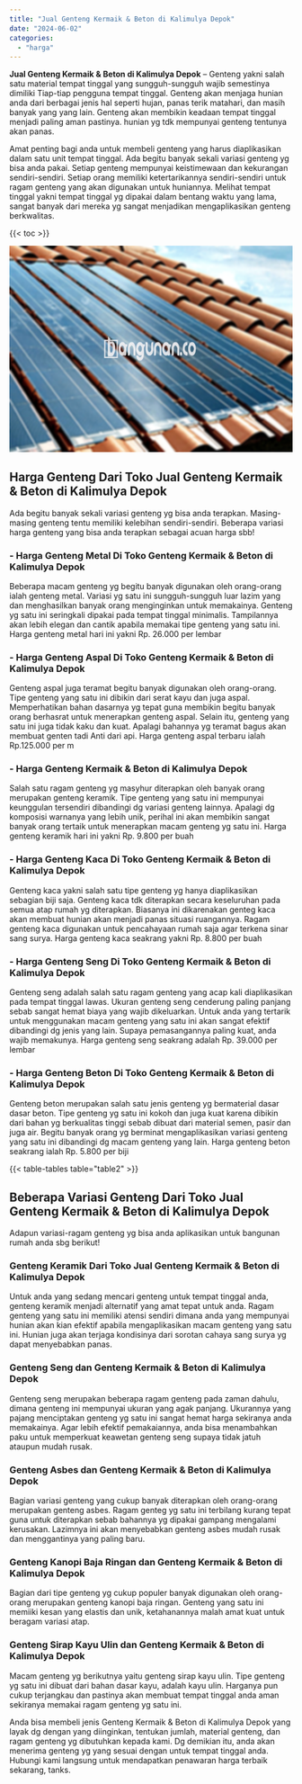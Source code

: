 ```yaml
---
title: "Jual Genteng Kermaik & Beton di Kalimulya Depok"
date: "2024-06-02"
categories: 
  - "harga"
---
```


**Jual Genteng Kermaik & Beton di Kalimulya Depok** – Genteng yakni salah satu material tempat tinggal yang sungguh-sungguh wajib semestinya dimiliki Tiap-tiap pengguna tempat tinggal. Genteng akan menjaga hunian anda dari berbagai jenis hal seperti hujan, panas terik matahari, dan masih banyak yang yang lain. Genteng akan membikin keadaan tempat tinggal menjadi paling aman pastinya. hunian yg tdk mempunyai genteng tentunya akan panas.

Amat penting bagi anda untuk membeli genteng yang harus diaplikasikan dalam satu unit tempat tinggal. Ada begitu banyak sekali variasi genteng yg bisa anda pakai. Setiap genteng mempunyai keistimewaan dan kekurangan sendiri-sendiri. Setiap orang memiliki ketertarikannya sendiri-sendiri untuk ragam genteng yang akan digunakan untuk huniannya. Melihat tempat tinggal yakni tempat tinggal yg dipakai dalam bentang waktu yang lama, sangat banyak dari mereka yg sangat menjadikan mengaplikasikan genteng berkwalitas.

{{< toc >}}

![Jual Genteng Kermaik & Beton di Kalimulya Depok](/images/genteng-minimalis-murah02.png)

## Harga Genteng Dari Toko Jual Genteng Kermaik & Beton di Kalimulya Depok

Ada begitu banyak sekali variasi genteng yg bisa anda terapkan. Masing-masing genteng tentu memiliki kelebihan sendiri-sendiri. Beberapa variasi harga genteng yang bisa anda terapkan sebagai acuan harga sbb!

### \- Harga Genteng Metal Di Toko Genteng Kermaik & Beton di Kalimulya Depok

Beberapa macam genteng yg begitu banyak digunakan oleh orang-orang ialah genteng metal. Variasi yg satu ini sungguh-sungguh luar lazim yang dan menghasilkan banyak orang menginginkan untuk memakainya. Genteng yg satu ini seringkali dipakai pada tempat tinggal minimalis. Tampilannya akan lebih elegan dan cantik apabila memakai tipe genteng yang satu ini. Harga genteng metal hari ini yakni Rp. 26.000 per lembar

### \- Harga Genteng Aspal Di Toko Genteng Kermaik & Beton di Kalimulya Depok

Genteng aspal juga teramat begitu banyak digunakan oleh orang-orang. Tipe genteng yang satu ini dibikin dari serat kayu dan juga aspal. Memperhatikan bahan dasarnya yg tepat guna membikin begitu banyak orang berhasrat untuk menerapkan genteng aspal. Selain itu, genteng yang satu ini juga tidak kaku dan kuat. Apalagi bahannya yg teramat bagus akan membuat genten tadi Anti dari api. Harga genteng aspal terbaru ialah Rp.125.000 per m

### \- Harga Genteng Kermaik & Beton di Kalimulya Depok

Salah satu ragam genteng yg masyhur diterapkan oleh banyak orang merupakan genteng keramik. Tipe genteng yang satu ini mempunyai keunggulan tersendiri dibandingi dg variasi genteng lainnya. Apalagi dg komposisi warnanya yang lebih unik, perihal ini akan membikin sangat banyak orang tertaik untuk menerapkan macam genteng yg satu ini. Harga genteng keramik hari ini yakni Rp. 9.800 per buah

### \- Harga Genteng Kaca Di Toko Genteng Kermaik & Beton di Kalimulya Depok

Genteng kaca yakni salah satu tipe genteng yg hanya diaplikasikan sebagian biji saja. Genteng kaca tdk diterapkan secara keseluruhan pada semua atap rumah yg diterapkan. Biasanya ini dikarenakan genteg kaca akan membuat hunian akan menjadi panas situasi ruangannya. Ragam genteng kaca digunakan untuk pencahayaan rumah saja agar terkena sinar sang surya. Harga genteng kaca seakrang yakni Rp. 8.800 per buah

### \- Harga Genteng Seng Di Toko Genteng Kermaik & Beton di Kalimulya Depok

Genteng seng adalah salah satu ragam genteng yang acap kali diaplikasikan pada tempat tinggal lawas. Ukuran genteng seng cenderung paling panjang sebab sangat hemat biaya yang wajib dikeluarkan. Untuk anda yang tertarik untuk menggunakan macam genteng yang satu ini akan sangat efektif dibandingi dg jenis yang lain. Supaya pemasangannya paling kuat, anda wajib memakunya. Harga genteng seng seakrang adalah Rp. 39.000 per lembar

### \- Harga Genteng Beton Di Toko Genteng Kermaik & Beton di Kalimulya Depok

Genteng beton merupakan salah satu jenis genteng yg bermaterial dasar dasar beton. Tipe genteng yg satu ini kokoh dan juga kuat karena dibikin dari bahan yg berkualitas tinggi sebab dibuat dari material semen, pasir dan juga air. Begitu banyak orang yg berminat mengaplikasikan variasi genteng yang satu ini dibandingi dg macam genteng yang lain. Harga genteng beton seakrang ialah Rp. 5.800 per biji

{{< table-tables table="table2" >}}

## Beberapa Variasi Genteng Dari Toko Jual Genteng Kermaik & Beton di Kalimulya Depok

Adapun variasi-ragam genteng yg bisa anda aplikasikan untuk bangunan rumah anda sbg berikut!

### Genteng Keramik Dari Toko Jual Genteng Kermaik & Beton di Kalimulya Depok

Untuk anda yang sedang mencari genteng untuk tempat tinggal anda, genteng keramik menjadi alternatif yang amat tepat untuk anda. Ragam genteng yang satu ini memiliki atensi sendiri dimana anda yang mempunyai hunian akan kian efektif apabila mengaplikasikan macam genteng yang satu ini. Hunian juga akan terjaga kondisinya dari sorotan cahaya sang surya yg dapat menyebabkan panas.

### Genteng Seng dan Genteng Kermaik & Beton di Kalimulya Depok

Genteng seng merupakan beberapa ragam genteng pada zaman dahulu, dimana genteng ini mempunyai ukuran yang agak panjang. Ukurannya yang pajang menciptakan genteng yg satu ini sangat hemat harga sekiranya anda memakainya. Agar lebih efektif pemakaiannya, anda bisa menambahkan paku untuk memperkuat keawetan genteng seng supaya tidak jatuh ataupun mudah rusak.

### Genteng Asbes dan Genteng Kermaik & Beton di Kalimulya Depok

Bagian variasi genteng yang cukup banyak diterapkan oleh orang-orang merupakan genteng asbes. Ragam genteg yg satu ini terbilang kurang tepat guna untuk diterapkan sebab bahannya yg dipakai gampang mengalami kerusakan. Lazimnya ini akan menyebabkan genteng asbes mudah rusak dan menggantinya yang paling baru.

### Genteng Kanopi Baja Ringan dan Genteng Kermaik & Beton di Kalimulya Depok

Bagian dari tipe genteng yg cukup populer banyak digunakan oleh orang-orang merupakan genteng kanopi baja ringan. Genteng yang satu ini memiiki kesan yang elastis dan unik, ketahanannya malah amat kuat untuk beragam variasi atap.

### Genteng Sirap Kayu Ulin dan Genteng Kermaik & Beton di Kalimulya Depok

Macam genteng yg berikutnya yaitu genteng sirap kayu ulin. Tipe genteng yg satu ini dibuat dari bahan dasar kayu, adalah kayu ulin. Harganya pun cukup terjangkau dan pastinya akan membuat tempat tinggal anda aman sekiranya memakai ragam genteng yg satu ini.

Anda bisa membeli jenis Genteng Kermaik & Beton di Kalimulya Depok yang layak dg dengan yang diinginkan, tentukan jumlah, material genteng, dan ragam genteng yg dibutuhkan kepada kami. Dg demikian itu, anda akan menerima genteng yg yang sesuai dengan untuk tempat tinggal anda. Hubungi kami langsung untuk mendapatkan penawaran harga terbaik sekarang, tanks.
